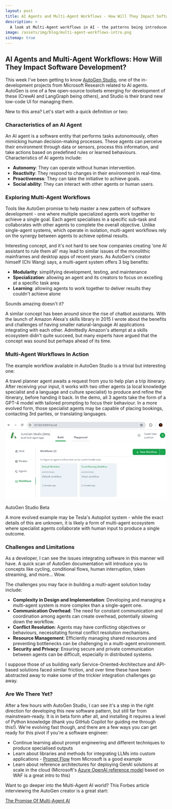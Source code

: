 ```yaml
---
layout: post
title: AI Agents and Multi-Agent Workflows - How Will They Impact Software Development?
description: >
  A look at Multi-Agent workflows in AI - the patterns being introduced, and current tooling available to developers. Includes examples for AutoGen Studio.
image: /assets/img/blog/multi-agent-workflows-intro.png
sitemap: true
---
```


## AI Agents and Multi-Agent Workflows: How Will They Impact Software Development?

This week I've been getting to know [AutoGen Studio](https://autogen-studio.com/), one of the in-development projects from Microsoft Research related to AI agents. AutoGen is one of a few open-source toolsets emerging for development of these (CrewAI and LangGraph being others), and Studio is their brand new low-code UI for managing them.

New to this area? Let's start with a quick definition or two:

### Characteristics of an AI Agent

An AI agent is a software entity that performs tasks autonomously, often mimicking human decision-making processes. These agents can perceive their environment through data or sensors, process this information, and take actions based on predefined rules or learned behaviours. Characteristics of AI agents include:

- **Autonomy**: They can operate without human intervention.
- **Reactivity**: They respond to changes in their environment in real-time.
- **Proactiveness**: They can take the initiative to achieve goals.
- **Social ability**: They can interact with other agents or human users.

### Exploring Multi-Agent Workflows

Tools like AutoGen promise to help master a new pattern of software development - one where multiple specialized agents work together to achieve a single goal. Each agent specialises in a specific sub-task and collaborates with other agents to complete the overall objective. Unlike single-agent systems, which operate in isolation, multi-agent workflows rely on the synergy between agents to achieve optimal results.

Interesting concept, and it's not hard to see how companies creating 'one AI assistant to rule them all' may lead to similar issues of the monolithic mainframes and desktop apps of recent years. As AutoGen's creator himself (Chi Wang) says, a multi-agent system offers 3 big benefits:

- **Modularity**: simplifying development, testing, and maintenance
- **Specialization**: allowing an agent and its creators to focus on excelling at a specific task area
- **Learning**: allowing agents to work together to deliver results they couldn't achieve alone

Sounds amazing doesn't it?

A similar concept has been around since the rise of chatbot assistants. With the launch of Amazon Alexa's skills library in 2015 I wrote about the benefits and challenges of having smaller natural-language AI applications integrating with each other. Admittedly Amazon's attempt at a skills ecosystem didn't quite succeed, but many experts have argued that the concept was sound but perhaps ahead of its time.

### Multi-Agent Workflows In Action

The example workflow available in AutoGen Studio is a trivial but interesting one:

A travel planner agent awaits a request from you to help plan a trip itinerary. After receiving your input, it works with two other agents (a local knowledge specialist and a language and culture specialist) to produce and refine the itinerary, before handing it back. In the demo, all 3 agents take the form of a GPT-4 model with tailored prompting to focus their behaviour. In a more evolved form, those specialist agents may be capable of placing bookings, contacting 3rd parties, or translating languages.

![AutoGen Studio Beta](/assets/img/blog/autogen-studio.png)

AutoGen Studio Beta

A more evolved example may be Tesla's Autopilot system - while the exact details of this are unknown, it is likely a form of multi-agent ecosystem where specialist agents collaborate with human input to produce a single outcome.

### Challenges and Limitations
As a developer, I can see the issues integrating software in this manner will have. A quick scan of AutoGen documentation will introduce you to concepts like cycling, conditional flows, human interruption, token streaming, and more... Wow.

The challenges you may face in building a multi-agent solution today include:

- **Complexity in Design and Implementation**: Developing and managing a multi-agent system is more complex than a single-agent one.
- **Communication Overhead**: The need for constant communication and coordination among agents can create overhead, potentially slowing down the workflow.
- **Conflict Resolution**: Agents may have conflicting objectives or behaviours, necessitating formal conflict resolution mechanisms.
- **Resource Management**: Efficiently managing shared resources and preventing bottlenecks can be challenging in a multi-agent environment.
- **Security and Privacy**: Ensuring secure and private communication between agents can be difficult, especially in distributed systems.

I suppose those of us building early Service-Oriented-Architecture and API-based solutions faced similar friction, and over time these have been abstracted away to make some of the trickier integration challenges go away.

### Are We There Yet?

After a few hours with AutoGen Studio, I can see it's a step in the right direction for developing this new software pattern, but still far from mainstream-ready. It is in beta form after all, and installing it requires a level of Python knowledge (thank you GitHub Copilot for guiding me through this!). We're evolving fast though, and there are a few ways you can get ready for this pivot if you're a software engineer:

- Continue learning about prompt engineering and different techniques to produce specialised outputs
- Learn about libraries and methods for integrating LLMs into custom applications - [Prompt Flow](https://github.com/microsoft/promptflow) from Microsoft is a good example
- Learn about reference architectures for deploying GenAI solutions at scale in the cloud (Microsoft's [Azure OpenAI reference model](https://learn.microsoft.com/en-us/azure/architecture/ai-ml/architecture/baseline-openai-e2e-chat) based on WAF is a great intro to this)

Want to go deeper into the Multi-Agent AI world? This Forbes article interviewing the AutoGen creator is a great start:

[The Promise Of Multi-Agent AI](https://www.forbes.com/sites/joannechen/2024/05/24/the-promise-of-multi-agent-ai/)

